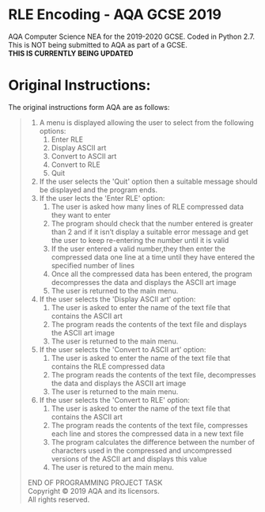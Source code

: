 # RLE Encoding - AQA GCSE 2019
 AQA Computer Science NEA for the 2019-2020 GCSE. Coded in Python 2.7.  
 This is NOT being submitted to AQA as part of a GCSE.  
 **THIS IS CURRENTLY BEING UPDATED**   
# Original Instructions:  
 The original instructions form AQA are as follows:  
>  1. A menu is displayed allowing the user to select from the following options:
>     1. Enter RLE
>     1. Display ASCII art
>     1. Convert to ASCII art
>     1. Convert to RLE
>     1. Quit
> 1. If the user selects the 'Quit' option then a suitable message should be displayed and the program ends.
> 1. If the user lects the 'Enter RLE' option:
>     1. The user is asked how many lines of RLE compressed data they want to enter
>     1. The program should check that the number entered is greater than 2 and if it isn’t display a suitable error message and get the user to keep re-entering the number until it is valid
>     1. If the user entered a valid number,they then enter the compressed data one line at a time until they have entered the specified number of lines
>     1. Once all the compressed data has been entered, the program decompresses the data and displays the ASCII art image
>     1. The user is returned to the main menu.
> 1. If the user selects the 'Display ASCII art' option:
>     1. The user is asked to enter the name of the text file that contains the ASCII art
>     1. The program reads the contents of the text file and displays the ASCII art image
>     1. The user is returned to the main menu.
> 1. If the user selects the 'Convert to ASCII art' option:
>     1. The user is asked to enter the name of the text file that contains the RLE compressed data
>     1. The program reads the contents of the text file, decompresses the data and displays the ASCII art image
>     1. The user is returned to the main menu.
> 1. If the user selects the 'Convert to RLE' option:
>     1. The user is asked to enter the name of the text file that contains the ASCII art
>     1. The program reads the contents of the text file, compresses each line and stores the compressed data in a new text file
>     1. The program calculates the difference between the number of characters used in the compressed and uncompressed versions of the ASCII art and displays this value
>     1. The user is retured to the main menu.  
>   
> END OF PROGRAMMING PROJECT TASK  
> Copyright © 2019 AQA and its licensors.  
> All rights reserved.  
